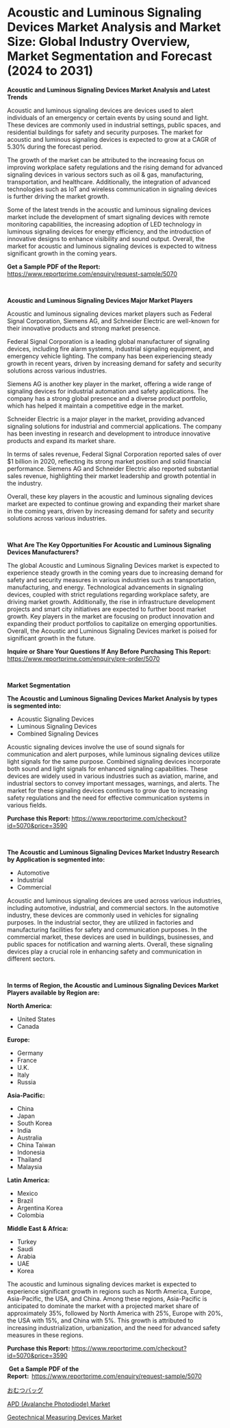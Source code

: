 <p><h1>Acoustic and Luminous Signaling Devices Market Analysis and Market Size: Global Industry Overview, Market Segmentation and Forecast (2024 to 2031)</h1></p><p><strong>Acoustic and Luminous Signaling Devices Market Analysis and Latest Trends</strong></p>
<p><p>Acoustic and luminous signaling devices are devices used to alert individuals of an emergency or certain events by using sound and light. These devices are commonly used in industrial settings, public spaces, and residential buildings for safety and security purposes. The market for acoustic and luminous signaling devices is expected to grow at a CAGR of 5.30% during the forecast period.</p><p>The growth of the market can be attributed to the increasing focus on improving workplace safety regulations and the rising demand for advanced signaling devices in various sectors such as oil & gas, manufacturing, transportation, and healthcare. Additionally, the integration of advanced technologies such as IoT and wireless communication in signaling devices is further driving the market growth.</p><p>Some of the latest trends in the acoustic and luminous signaling devices market include the development of smart signaling devices with remote monitoring capabilities, the increasing adoption of LED technology in luminous signaling devices for energy efficiency, and the introduction of innovative designs to enhance visibility and sound output. Overall, the market for acoustic and luminous signaling devices is expected to witness significant growth in the coming years.</p></p>
<p><strong>Get a Sample PDF of the Report:&nbsp;</strong> <a href="https://www.reportprime.com/enquiry/request-sample/5070">https://www.reportprime.com/enquiry/request-sample/5070</a></p>
<p>&nbsp;</p>
<p><strong>Acoustic and Luminous Signaling Devices Major Market Players</strong></p>
<p><p>Acoustic and luminous signaling devices market players such as Federal Signal Corporation, Siemens AG, and Schneider Electric are well-known for their innovative products and strong market presence.</p><p>Federal Signal Corporation is a leading global manufacturer of signaling devices, including fire alarm systems, industrial signaling equipment, and emergency vehicle lighting. The company has been experiencing steady growth in recent years, driven by increasing demand for safety and security solutions across various industries.</p><p>Siemens AG is another key player in the market, offering a wide range of signaling devices for industrial automation and safety applications. The company has a strong global presence and a diverse product portfolio, which has helped it maintain a competitive edge in the market.</p><p>Schneider Electric is a major player in the market, providing advanced signaling solutions for industrial and commercial applications. The company has been investing in research and development to introduce innovative products and expand its market share.</p><p>In terms of sales revenue, Federal Signal Corporation reported sales of over $1 billion in 2020, reflecting its strong market position and solid financial performance. Siemens AG and Schneider Electric also reported substantial sales revenue, highlighting their market leadership and growth potential in the industry.</p><p>Overall, these key players in the acoustic and luminous signaling devices market are expected to continue growing and expanding their market share in the coming years, driven by increasing demand for safety and security solutions across various industries.</p></p>
<p>&nbsp;</p>
<p><strong>What Are The Key Opportunities For Acoustic and Luminous Signaling Devices Manufacturers?</strong></p>
<p><p>The global Acoustic and Luminous Signaling Devices market is expected to experience steady growth in the coming years due to increasing demand for safety and security measures in various industries such as transportation, manufacturing, and energy. Technological advancements in signaling devices, coupled with strict regulations regarding workplace safety, are driving market growth. Additionally, the rise in infrastructure development projects and smart city initiatives are expected to further boost market growth. Key players in the market are focusing on product innovation and expanding their product portfolios to capitalize on emerging opportunities. Overall, the Acoustic and Luminous Signaling Devices market is poised for significant growth in the future.</p></p>
<p><strong>Inquire or Share Your Questions If Any Before Purchasing This Report:</strong> <a href="https://www.reportprime.com/enquiry/pre-order/5070">https://www.reportprime.com/enquiry/pre-order/5070</a></p>
<p>&nbsp;</p>
<p><strong>Market Segmentation</strong></p>
<p><strong>The Acoustic and Luminous Signaling Devices Market Analysis by types is segmented into:</strong></p>
<p><ul><li>Acoustic Signaling Devices</li><li>Luminous Signaling Devices</li><li>Combined Signaling Devices</li></ul></p>
<p><p>Acoustic signaling devices involve the use of sound signals for communication and alert purposes, while luminous signaling devices utilize light signals for the same purpose. Combined signaling devices incorporate both sound and light signals for enhanced signaling capabilities. These devices are widely used in various industries such as aviation, marine, and industrial sectors to convey important messages, warnings, and alerts. The market for these signaling devices continues to grow due to increasing safety regulations and the need for effective communication systems in various fields.</p></p>
<p><strong>Purchase this Report:&nbsp;</strong><a href="https://www.reportprime.com/checkout?id=5070&price=3590">https://www.reportprime.com/checkout?id=5070&price=3590</a></p>
<p>&nbsp;</p>
<p><strong>The Acoustic and Luminous Signaling Devices Market Industry Research by Application is segmented into:</strong></p>
<p><ul><li>Automotive</li><li>Industrial</li><li>Commercial</li></ul></p>
<p><p>Acoustic and luminous signaling devices are used across various industries, including automotive, industrial, and commercial sectors. In the automotive industry, these devices are commonly used in vehicles for signaling purposes. In the industrial sector, they are utilized in factories and manufacturing facilities for safety and communication purposes. In the commercial market, these devices are used in buildings, businesses, and public spaces for notification and warning alerts. Overall, these signaling devices play a crucial role in enhancing safety and communication in different sectors.</p></p>
<p>&nbsp;</p>
<p><strong>In terms of Region, the Acoustic and Luminous Signaling Devices Market Players available by Region are:</strong></p>
<p>
    <p> <strong> North America: </strong>
        <ul>
            <li>United States</li>
            <li>Canada</li>
        </ul>
        </p> 
    <p> <strong> Europe: </strong>
        <ul>
            <li>Germany</li>
            <li>France</li>
            <li>U.K.</li>
            <li>Italy</li>
            <li>Russia</li>
        </ul>
        </p> 
    <p> <strong> Asia-Pacific: </strong>
        <ul>
            <li>China</li>
            <li>Japan</li>
            <li>South Korea</li>
            <li>India</li>
            <li>Australia</li>
            <li>China Taiwan</li>
            <li>Indonesia</li>
            <li>Thailand</li>
            <li>Malaysia</li>
        </ul>
        </p> 
    <p> <strong> Latin America: </strong>
        <ul>
            <li>Mexico</li>
            <li>Brazil</li>
            <li>Argentina Korea</li>
            <li>Colombia</li>
        </ul>
        </p> 
    <p> <strong> Middle East & Africa: </strong>
        <ul>
            <li>Turkey</li>
            <li>Saudi</li>
            <li>Arabia</li>
            <li>UAE</li>
            <li>Korea</li>
        </ul>
    </p>
    </p>
<p><p>The acoustic and luminous signaling devices market is expected to experience significant growth in regions such as North America, Europe, Asia-Pacific, the USA, and China. Among these regions, Asia-Pacific is anticipated to dominate the market with a projected market share of approximately 35%, followed by North America with 25%, Europe with 20%, the USA with 15%, and China with 5%. This growth is attributed to increasing industrialization, urbanization, and the need for advanced safety measures in these regions.</p></p>
<p><strong>Purchase this Report: </strong><a href="https://www.reportprime.com/checkout?id=5070&price=3590">https://www.reportprime.com/checkout?id=5070&price=3590</a></p>
<p>&nbsp;<strong>Get a Sample PDF of the Report:&nbsp;&nbsp;</strong><a href="https://www.reportprime.com/enquiry/request-sample/5070">https://www.reportprime.com/enquiry/request-sample/5070</a></p>
<p><strong></strong></p>
<p><p><a href="https://github.com/mohamedbakry57/Market-Research-Report-List-3/blob/main/382945815565.md">おむつバッグ</a></p><p><a href="https://www.linkedin.com/pulse/apd-avalanche-photodiode-market-size-global-industry-overview-22uge?trackingId=bDX8bLlNtWjuR%2BLT5IvZLg%3D%3D">APD (Avalanche Photodiode) Market</a></p><p><a href="https://www.linkedin.com/pulse/geotechnical-measuring-devices-market-growth-trends-covid-19-blgse?trackingId=W8n5a5qVjVvhaK3SWrBOkg%3D%3D">Geotechnical Measuring Devices Market</a></p></p>